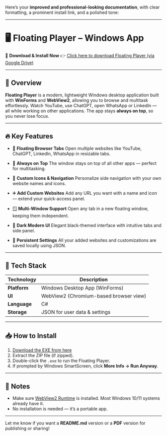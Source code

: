 Here’s your **improved and professional-looking documentation**, with clear formatting, a prominent install link, and a polished tone:

---

# 🖥️ Floating Player – Windows App

🚀 **Download & Install Now**
👉 [Click here to download Floating Player (via Google Drive)](https://drive.google.com/file/d/1jX5xFThnLZuwUgEfbbJTnZ1YrJ1FNHjv/view?usp=sharing)

---

## 🌟 Overview

**Floating Player** is a modern, lightweight Windows desktop application built with **WinForms** and **WebView2**, allowing you to browse and multitask effortlessly. Watch YouTube, use ChatGPT, open WhatsApp or LinkedIn — all while working on other applications. The app stays **always on top**, so you never lose focus.

---

## 🔥 Key Features

* 🎥 **Floating Browser Tabs**
  Open multiple websites like YouTube, ChatGPT, LinkedIn, WhatsApp in resizable tabs.

* 🧲 **Always on Top**
  The window stays on top of all other apps — perfect for multitasking.

* 🎨 **Custom Icons & Navigation**
  Personalize side navigation with your own website names and icons.

* ➕ **Add Custom Websites**
  Add any URL you want with a name and icon — extend your quick-access panel.

* 🪟 **Multi-Window Support**
  Open any tab in a new floating window, keeping them independent.

* 🌙 **Dark Modern UI**
  Elegant black-themed interface with intuitive tabs and side panel.

* 💾 **Persistent Settings**
  All your added websites and customizations are saved locally using JSON.

---

## 🧰 Tech Stack

| Technology   | Description                            |
| ------------ | -------------------------------------- |
| **Platform** | Windows Desktop App (WinForms)         |
| **UI**       | WebView2 (Chromium-based browser view) |
| **Language** | C#                                     |
| **Storage**  | JSON for user data & settings          |

---

## 📥 How to Install

1. [Download the EXE from here](https://drive.google.com/file/d/1jX5xFThnLZuwUgEfbbJTnZ1YrJ1FNHjv/view?usp=sharing)
2. Extract the ZIP file (if zipped).
3. Double-click the `.exe` to run the Floating Player.
4. If prompted by Windows SmartScreen, click **More Info → Run Anyway**.

---

## 📌 Notes

* Make sure [WebView2 Runtime](https://developer.microsoft.com/en-us/microsoft-edge/webview2/) is installed. Most Windows 10/11 systems already have it.
* No installation is needed — it’s a portable app.

---

Let me know if you want a **README.md** version or a **PDF** version for publishing or sharing!
